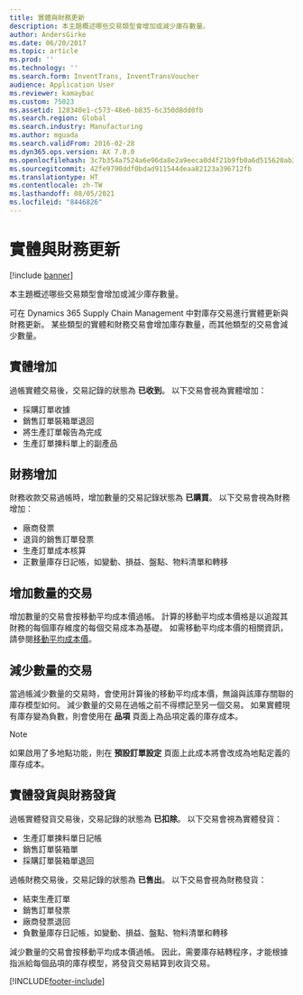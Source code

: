 ```yaml
---
title: 實體與財務更新
description: 本主題概述哪些交易類型會增加或減少庫存數量。
author: AndersGirke
ms.date: 06/20/2017
ms.topic: article
ms.prod: ''
ms.technology: ''
ms.search.form: InventTrans, InventTransVoucher
audience: Application User
ms.reviewer: kamaybac
ms.custom: 75023
ms.assetid: 128340e1-c573-48e6-b835-6c350d8dd0fb
ms.search.region: Global
ms.search.industry: Manufacturing
ms.author: mguada
ms.search.validFrom: 2016-02-28
ms.dyn365.ops.version: AX 7.0.0
ms.openlocfilehash: 3c7b354a7524a6e96da8e2a9eeca0d4f21b9fb0a6d515620ab3fe446425af17c
ms.sourcegitcommit: 42fe9790ddf0bdad911544deaa82123a396712fb
ms.translationtype: HT
ms.contentlocale: zh-TW
ms.lasthandoff: 08/05/2021
ms.locfileid: "8446826"
---
```

# <a name="physical-and-financial-updates"></a>實體與財務更新

[!include [banner](../includes/banner.md)]

本主題概述哪些交易類型會增加或減少庫存數量。 

可在 Dynamics 365 Supply Chain Management 中對庫存交易進行實體更新與財務更新。 某些類型的實體和財務交易會增加庫存數量，而其他類型的交易會減少數量。

## <a name="physical-increases"></a>實體增加
過帳實體交易後，交易記錄的狀態為 **已收到**。 以下交易會視為實體增加：

-   採購訂單收據
-   銷售訂單裝箱單退回
-   將生產訂單報告為完成
-   生產訂單揀料單上的副產品

## <a name="financial-increases"></a>財務增加
財務收款交易過帳時，增加數量的交易記錄狀態為 **已購買**。 以下交易會視為財務增加：

-   廠商發票
-   退貨的銷售訂單發票
-   生產訂單成本核算
-   正數量庫存日記帳，如變動、損益、盤點、物料清單和轉移

## <a name="transactions-that-increase-quantity"></a>增加數量的交易
增加數量的交易會按移動平均成本價過帳。 計算的移動平均成本價格是以追蹤其財務的每個庫存維度的每個交易成本為基礎。 如需移動平均成本價的相關資訊，請參閱[移動平均成本價](running-average-cost-price.md)。

## <a name="transactions-that-decrease-quantity"></a>減少數量的交易
當過帳減少數量的交易時，會使用計算後的移動平均成本價，無論與該庫存關聯的庫存模型如何。 減少數量的交易在過帳之前不得標記至另一個交易。 如果實體現有庫存變為負數，則會使用在 **品項** 頁面上為品項定義的庫存成本。 

> [!NOTE]
> 如果啟用了多地點功能，則在 **預設訂單設定** 頁面上此成本將會改成為地點定義的庫存成本。

## <a name="physical-issues-vs-financial-issues"></a>實體發貨與財務發貨
過帳實體發貨交易後，交易記錄的狀態為 **已扣除**。 以下交易會視為實體發貨：

-   生產訂單揀料單日記帳
-   銷售訂單裝箱單
-   採購訂單裝箱單退回

過帳財務交易後，交易記錄的狀態為 **已售出**。 以下交易會視為財務發貨：

-   結束生產訂單
-   銷售訂單發票
-   廠商發票退回
-   負數量庫存日記帳，如變動、損益、盤點、物料清單和轉移

減少數量的交易會按移動平均成本價過帳。 因此，需要庫存結轉程序，才能根據指派給每個品項的庫存模型，將發貨交易結算到收貨交易。


[!INCLUDE[footer-include](../../includes/footer-banner.md)]